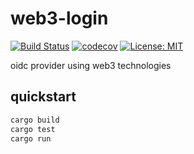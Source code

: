# web3-login

[![Build Status](https://github.com/web3-login/web3-login/actions/workflows/coverage.yml/badge.svg)](https://github.com/web3-login/web3-login/actions)
[![codecov](https://codecov.io/gh/web3-login/web3-login/branch/main/graph/badge.svg?token=0QLPT8IY0F)](https://codecov.io/gh/web3-login/web3-login)
[![License: MIT](https://img.shields.io/badge/License-MIT-yellow.svg)](https://opensource.org/licenses/MIT)

oidc provider using web3 technologies

## quickstart

```sh
cargo build
cargo test
cargo run
```
